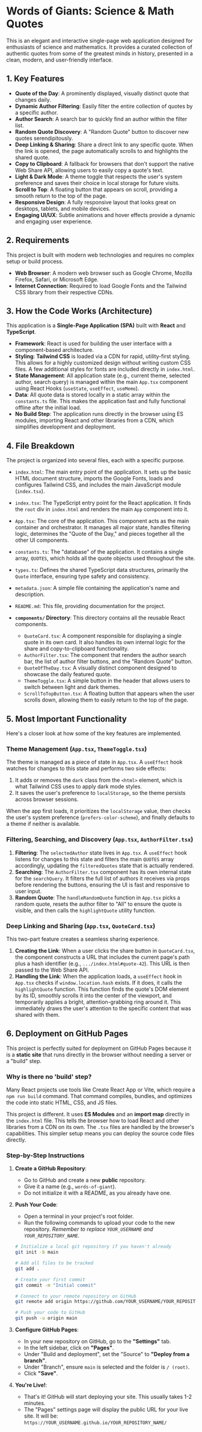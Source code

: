 # Words of Giants: Science & Math Quotes

This is an elegant and interactive single-page web application designed for enthusiasts of science and mathematics. It provides a curated collection of authentic quotes from some of the greatest minds in history, presented in a clean, modern, and user-friendly interface.

## 1. Key Features

- **Quote of the Day**: A prominently displayed, visually distinct quote that changes daily.
- **Dynamic Author Filtering**: Easily filter the entire collection of quotes by a specific author.
- **Author Search**: A search bar to quickly find an author within the filter list.
- **Random Quote Discovery**: A "Random Quote" button to discover new quotes serendipitously.
- **Deep Linking & Sharing**: Share a direct link to any specific quote. When the link is opened, the page automatically scrolls to and highlights the shared quote.
- **Copy to Clipboard**: A fallback for browsers that don't support the native Web Share API, allowing users to easily copy a quote's text.
- **Light & Dark Mode**: A theme toggle that respects the user's system preference and saves their choice in local storage for future visits.
- **Scroll to Top**: A floating button that appears on scroll, providing a smooth return to the top of the page.
- **Responsive Design**: A fully responsive layout that looks great on desktops, tablets, and mobile devices.
- **Engaging UI/UX**: Subtle animations and hover effects provide a dynamic and engaging user experience.

## 2. Requirements

This project is built with modern web technologies and requires no complex setup or build process.

- **Web Browser**: A modern web browser such as Google Chrome, Mozilla Firefox, Safari, or Microsoft Edge.
- **Internet Connection**: Required to load Google Fonts and the Tailwind CSS library from their respective CDNs.

## 3. How the Code Works (Architecture)

This application is a **Single-Page Application (SPA)** built with **React** and **TypeScript**.

- **Framework**: React is used for building the user interface with a component-based architecture.
- **Styling**: **Tailwind CSS** is loaded via a CDN for rapid, utility-first styling. This allows for a highly customized design without writing custom CSS files. A few additional styles for fonts are included directly in `index.html`.
- **State Management**: All application state (e.g., current theme, selected author, search query) is managed within the main `App.tsx` component using React Hooks (`useState`, `useEffect`, `useMemo`).
- **Data**: All quote data is stored locally in a static array within the `constants.ts` file. This makes the application fast and fully functional offline after the initial load.
- **No Build Step**: The application runs directly in the browser using ES modules, importing React and other libraries from a CDN, which simplifies development and deployment.

## 4. File Breakdown

The project is organized into several files, each with a specific purpose.

-   `index.html`: The main entry point of the application. It sets up the basic HTML document structure, imports the Google Fonts, loads and configures Tailwind CSS, and includes the main JavaScript module (`index.tsx`).
-   `index.tsx`: The TypeScript entry point for the React application. It finds the `root` div in `index.html` and renders the main `App` component into it.
-   `App.tsx`: The core of the application. This component acts as the main container and orchestrator. It manages all major state, handles filtering logic, determines the "Quote of the Day," and pieces together all the other UI components.
-   `constants.ts`: The "database" of the application. It contains a single array, `QUOTES`, which holds all the quote objects used throughout the site.
-   `types.ts`: Defines the shared TypeScript data structures, primarily the `Quote` interface, ensuring type safety and consistency.
-   `metadata.json`: A simple file containing the application's name and description.
-   `README.md`: This file, providing documentation for the project.

-   **`components/` Directory**: This directory contains all the reusable React components.
    -   `QuoteCard.tsx`: A component responsible for displaying a single quote in its own card. It also handles its own internal logic for the share and copy-to-clipboard functionality.
    -   `AuthorFilter.tsx`: The component that renders the author search bar, the list of author filter buttons, and the "Random Quote" button.
    -   `QuoteOfTheDay.tsx`: A visually distinct component designed to showcase the daily featured quote.
    -   `ThemeToggle.tsx`: A simple button in the header that allows users to switch between light and dark themes.
    -   `ScrollToTopButton.tsx`: A floating button that appears when the user scrolls down, allowing them to easily return to the top of the page.

## 5. Most Important Functionality

Here's a closer look at how some of the key features are implemented.

### Theme Management (`App.tsx`, `ThemeToggle.tsx`)

The theme is managed as a piece of state in `App.tsx`. A `useEffect` hook watches for changes to this state and performs two side effects:
1.  It adds or removes the `dark` class from the `<html>` element, which is what Tailwind CSS uses to apply dark mode styles.
2.  It saves the user's preference to `localStorage`, so the theme persists across browser sessions.

When the app first loads, it prioritizes the `localStorage` value, then checks the user's system preference (`prefers-color-scheme`), and finally defaults to a theme if neither is available.

### Filtering, Searching, and Discovery (`App.tsx`, `AuthorFilter.tsx`)

1.  **Filtering**: The `selectedAuthor` state lives in `App.tsx`. A `useEffect` hook listens for changes to this state and filters the main `QUOTES` array accordingly, updating the `filteredQuotes` state that is actually rendered.
2.  **Searching**: The `AuthorFilter.tsx` component has its own internal state for the `searchQuery`. It filters the full list of authors it receives via props before rendering the buttons, ensuring the UI is fast and responsive to user input.
3.  **Random Quote**: The `handleRandomQuote` function in `App.tsx` picks a random quote, resets the author filter to "All" to ensure the quote is visible, and then calls the `highlightQuote` utility function.

### Deep Linking and Sharing (`App.tsx`, `QuoteCard.tsx`)

This two-part feature creates a seamless sharing experience.

1.  **Creating the Link**: When a user clicks the share button in `QuoteCard.tsx`, the component constructs a URL that includes the current page's path plus a hash identifier (e.g., `.../index.html#quote-42`). This URL is then passed to the Web Share API.
2.  **Handling the Link**: When the application loads, a `useEffect` hook in `App.tsx` checks if `window.location.hash` exists. If it does, it calls the `highlightQuote` function. This function finds the quote's DOM element by its ID, smoothly scrolls it into the center of the viewport, and temporarily applies a bright, attention-grabbing ring around it. This immediately draws the user's attention to the specific content that was shared with them.

## 6. Deployment on GitHub Pages

This project is perfectly suited for deployment on GitHub Pages because it is a **static site** that runs directly in the browser without needing a server or a "build" step.

### Why is there no 'build' step?
Many React projects use tools like Create React App or Vite, which require a `npm run build` command. That command compiles, bundles, and optimizes the code into static HTML, CSS, and JS files.

This project is different. It uses **ES Modules** and an **import map** directly in the `index.html` file. This tells the browser how to load React and other libraries from a CDN on its own. The `.tsx` files are handled by the browser's capabilities. This simpler setup means you can deploy the source code files directly.

### Step-by-Step Instructions

1.  **Create a GitHub Repository**:
    -   Go to GitHub and create a new **public** repository.
    -   Give it a name (e.g., `words-of-giant`).
    -   Do not initialize it with a README, as you already have one.

2.  **Push Your Code**:
    -   Open a terminal in your project's root folder.
    -   Run the following commands to upload your code to the new repository. *Remember to replace `YOUR_USERNAME` and `YOUR_REPOSITORY_NAME`.*
    ```bash
    # Initialize a local git repository if you haven't already
    git init -b main
    
    # Add all files to be tracked
    git add .
    
    # Create your first commit
    git commit -m "Initial commit"
    
    # Connect to your remote repository on GitHub
    git remote add origin https://github.com/YOUR_USERNAME/YOUR_REPOSITORY_NAME.git
    
    # Push your code to GitHub
    git push -u origin main
    ```

3.  **Configure GitHub Pages**:
    -   In your new repository on GitHub, go to the **"Settings"** tab.
    -   In the left sidebar, click on **"Pages"**.
    -   Under "Build and deployment", set the "Source" to **"Deploy from a branch"**.
    -   Under "Branch", ensure `main` is selected and the folder is `/ (root)`.
    -   Click **"Save"**.

4.  **You're Live!**:
    -   That's it! GitHub will start deploying your site. This usually takes 1-2 minutes.
    -   The "Pages" settings page will display the public URL for your live site. It will be: `https://YOUR_USERNAME.github.io/YOUR_REPOSITORY_NAME/`